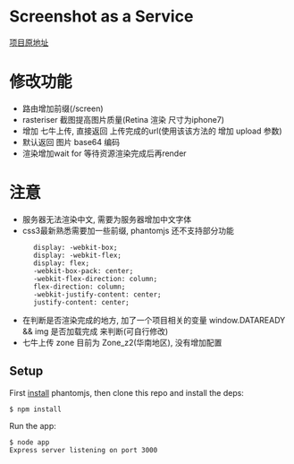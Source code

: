 # Screenshot as a Service
[项目原地址](https://github.com/fzaninotto/screenshot-as-a-service)

# 修改功能
- 路由增加前缀(/screen)
- rasteriser 截图提高图片质量(Retina 渲染 尺寸为iphone7)
- 增加 七牛上传, 直接返回 上传完成的url(使用该该方法的 增加 upload 参数)
- 默认返回 图片 base64 编码
- 渲染增加wait for 等待资源渲染完成后再render

# 注意
- 服务器无法渲染中文, 需要为服务器增加中文字体
- css3最新熟悉需要加一些前缀, phantomjs 还不支持部分功能
```
      display: -webkit-box;
      display: -webkit-flex;
      display: flex;
      -webkit-box-pack: center;
      -webkit-flex-direction: column;
      flex-direction: column;
      -webkit-justify-content: center;
      justify-content: center;
```
- 在判断是否渲染完成的地方, 加了一个项目相关的变量 window.DATAREADY && img 是否加载完成 来判断(可自行修改)
- 七牛上传 zone 目前为 Zone_z2(华南地区), 没有增加配置

## Setup

First [install](http://code.google.com/p/phantomjs/wiki/Installation) phantomjs, then clone this repo and install the deps:

```
$ npm install
```

Run the app:

```
$ node app
Express server listening on port 3000
```

